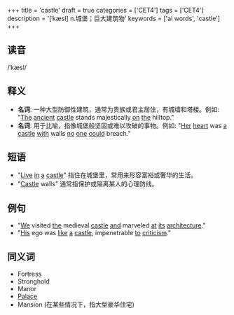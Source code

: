 +++
title = 'castle'
draft = true
categories = ['CET4']
tags = ['CET4']
description = '[ˈkæsl] n.城堡；巨大建筑物'
keywords = ['ai words', 'castle']
+++

## 读音
/ˈkæsl/

## 释义
- **名词**: 一种大型防御性建筑，通常为贵族或君主居住，有城墙和塔楼。例如: "[The](/zh/post/the/) [ancient](/zh/post/ancient/) [castle](/zh/post/castle/) stands majestically [on](/zh/post/on/) [the](/zh/post/the/) hilltop."
- **名词**: 用于比喻，指像城堡般坚固或难以攻破的事物。例如: "[Her](/zh/post/her/) [heart](/zh/post/heart/) was [a](/zh/post/a/) [castle](/zh/post/castle/) [with](/zh/post/with/) walls [no](/zh/post/no/) [one](/zh/post/one/) [could](/zh/post/could/) breach."

## 短语
- "[Live](/zh/post/live/) [in](/zh/post/in/) [a](/zh/post/a/) [castle](/zh/post/castle/)" 指住在城堡里，常用来形容富裕或奢华的生活。
- "[Castle](/zh/post/castle/) walls" 通常指保护或隔离某人的心理防线。

## 例句
- "[We](/zh/post/we/) visited [the](/zh/post/the/) medieval [castle](/zh/post/castle/) [and](/zh/post/and/) marveled [at](/zh/post/at/) [its](/zh/post/its/) [architecture](/zh/post/architecture/)."
- "[His](/zh/post/his/) ego was [like](/zh/post/like/) [a](/zh/post/a/) [castle](/zh/post/castle/), impenetrable [to](/zh/post/to/) [criticism](/zh/post/criticism/)."

## 同义词
- Fortress
- Stronghold
- Manor
- [Palace](/zh/post/palace/)
- Mansion (在某些情况下，指大型豪华住宅)
